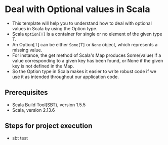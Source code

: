 # Deal with Optional values in Scala

- This template will help you to understand how to deal with optional values in Scala by using the Option type.
- Scala ```Option[T]``` is a container for single or no element of the given type T.
- An Option[T] can be either ```Some[T]``` or ```None``` object, which represents a missing value.
- For instance, the get method of Scala's Map produces Some(value) if a value corresponding to a given key has been found, or None if the given key is not defined in the Map.
- So the Option type in Scala makes it easier to write robust code if we use it as intended throughout our application code.

## Prerequisites

- Scala Build Tool(SBT), version 1.5.5
- Scala, version 2.13.6

## Steps for project execution

- sbt test
